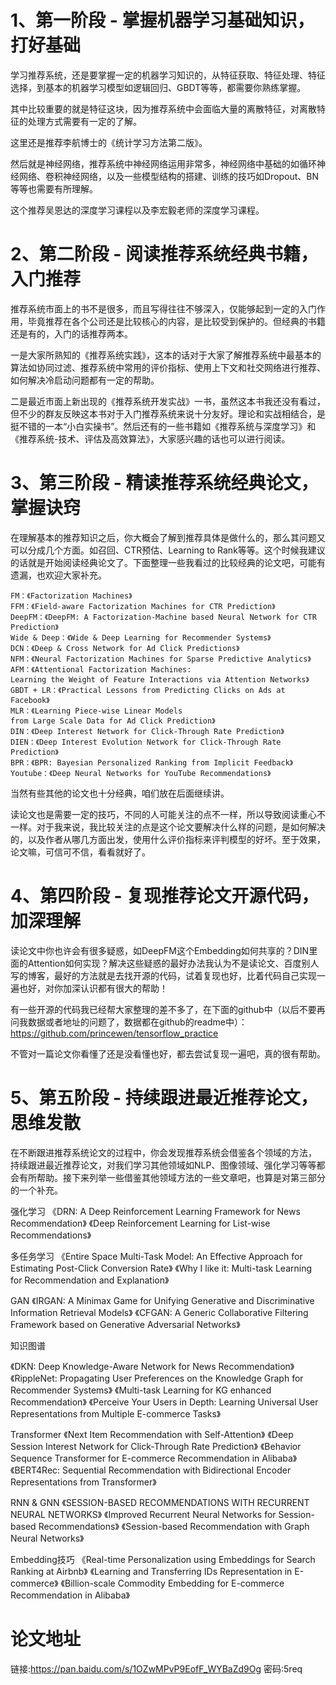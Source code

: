 # 1、第一阶段 - 掌握机器学习基础知识，打好基础
学习推荐系统，还是要掌握一定的机器学习知识的，从特征获取、特征处理、特征选择，到基本的机器学习模型如逻辑回归、GBDT等等，都需要你熟练掌握。

其中比较重要的就是特征这块，因为推荐系统中会面临大量的离散特征，对离散特征的处理方式需要有一定的了解。

这里还是推荐李航博士的《统计学习方法第二版》。

然后就是神经网络，推荐系统中神经网络运用非常多，神经网络中基础的如循环神经网络、卷积神经网络，以及一些模型结构的搭建、训练的技巧如Dropout、BN等等也需要有所理解。

这个推荐吴恩达的深度学习课程以及李宏毅老师的深度学习课程。

# 2、第二阶段 - 阅读推荐系统经典书籍，入门推荐
推荐系统市面上的书不是很多，而且写得往往不够深入，仅能够起到一定的入门作用，毕竟推荐在各个公司还是比较核心的内容，是比较受到保护的。但经典的书籍还是有的，入门的话推荐两本。

一是大家所熟知的《推荐系统实践》，这本的话对于大家了解推荐系统中最基本的算法如协同过滤、推荐系统中常用的评价指标、使用上下文和社交网络进行推荐、如何解决冷启动问题都有一定的帮助。

二是最近市面上新出现的《推荐系统开发实战》一书，虽然这本书我还没有看过，但不少的群友反映这本书对于入门推荐系统来说十分友好。理论和实战相结合，是挺不错的一本“小白实操书”。然后还有的一些书籍如《推荐系统与深度学习》和《推荐系统-技术、评估及高效算法》，大家感兴趣的话也可以进行阅读。

# 3、第三阶段 - 精读推荐系统经典论文，掌握诀窍
在理解基本的推荐知识之后，你大概会了解到推荐具体是做什么的，那么其问题又可以分成几个方面。如召回、CTR预估、Learning to Rank等等。这个时候我建议的话就是开始阅读经典论文了。下面整理一些我看过的比较经典的论文吧，可能有遗漏，也欢迎大家补充。
```
FM：《Factorization Machines》
FFM：《Field-aware Factorization Machines for CTR Prediction》
DeepFM：《DeepFM: A Factorization-Machine based Neural Network for CTR Prediction》
Wide & Deep：《Wide & Deep Learning for Recommender Systems》
DCN：《Deep & Cross Network for Ad Click Predictions》
NFM：《Neural Factorization Machines for Sparse Predictive Analytics》
AFM：《Attentional Factorization Machines:
Learning the Weight of Feature Interactions via Attention Networks》
GBDT + LR：《Practical Lessons from Predicting Clicks on Ads at Facebook》
MLR：《Learning Piece-wise Linear Models
from Large Scale Data for Ad Click Prediction》
DIN：《Deep Interest Network for Click-Through Rate Prediction》
DIEN：《Deep Interest Evolution Network for Click-Through Rate Prediction》
BPR：《BPR: Bayesian Personalized Ranking from Implicit Feedback》
Youtube：《Deep Neural Networks for YouTube Recommendations》
```

当然有些其他的论文也十分经典，咱们放在后面继续讲。

读论文也是需要一定的技巧，不同的人可能关注的点不一样，所以导致阅读重心不一样。对于我来说，我比较关注的点是这个论文要解决什么样的问题，是如何解决的，以及作者从哪几方面出发，使用什么评价指标来评判模型的好坏。至于效果，论文嘛，可信可不信，看看就好了。

# 4、第四阶段 - 复现推荐论文开源代码，加深理解

读论文中你也许会有很多疑惑，如DeepFM这个Embedding如何共享的？DIN里面的Attention如何实现？解决这些疑惑的最好办法我认为不是读论文、百度别人写的博客，最好的方法就是去找开源的代码，试着复现也好，比着代码自己实现一遍也好，对你加深认识都有很大的帮助！

有一些开源的代码我已经帮大家整理的差不多了，在下面的github中（以后不要再问我数据或者地址的问题了，数据都在github的readme中）：https://github.com/princewen/tensorflow_practice

不管对一篇论文你看懂了还是没看懂也好，都去尝试复现一遍吧，真的很有帮助。

# 5、第五阶段 - 持续跟进最近推荐论文，思维发散

在不断跟进推荐系统论文的过程中，你会发现推荐系统会借鉴各个领域的方法， 持续跟进最近推荐论文，对我们学习其他领域如NLP、图像领域、强化学习等等都会有所帮助。接下来列举一些借鉴其他领域方法的一些文章吧，也算是对第三部分的一个补充。

强化学习
《DRN: A Deep Reinforcement Learning Framework for News Recommendation》
《Deep Reinforcement Learning for List-wise Recommendations》

多任务学习
《Entire Space Multi-Task Model: An Effective Approach for Estimating Post-Click Conversion Rate》
《Why I like it: Multi-task Learning for Recommendation and Explanation》

GAN
《IRGAN: A Minimax Game for Unifying Generative and Discriminative Information Retrieval Models》
《CFGAN: A Generic Collaborative Filtering Framework based on Generative Adversarial Networks》

知识图谱

《DKN: Deep Knowledge-Aware Network for News Recommendation》
《RippleNet: Propagating User Preferences on the Knowledge Graph for Recommender Systems》
《Multi-task Learning for KG enhanced Recommendation》
《Perceive Your Users in Depth: Learning Universal User Representations from Multiple E-commerce Tasks》

Transformer
《Next Item Recommendation with Self-Attention》
《Deep Session Interest Network for Click-Through Rate Prediction》
《Behavior Sequence Transformer for E-commerce Recommendation in Alibaba》
《BERT4Rec: Sequential Recommendation with Bidirectional Encoder Representations from Transformer》

RNN & GNN
《SESSION-BASED RECOMMENDATIONS WITH RECURRENT NEURAL NETWORKS》
《Improved Recurrent Neural Networks for Session-based Recommendations》
《Session-based Recommendation with Graph Neural Networks》

Embedding技巧
《Real-time Personalization using Embeddings for Search Ranking at Airbnb》
《Learning and Transferring IDs Representation in E-commerce》
《Billion-scale Commodity Embedding for E-commerce Recommendation in Alibaba》

# 论文地址
链接:https://pan.baidu.com/s/1OZwMPvP9EofF_WYBaZd9Og  密码:5req
